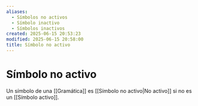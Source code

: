 ```yaml
---
aliases:
  - Símbolos no activos
  - Símbolo inactivo
  - Símbolos inactivos
created: 2025-06-15 20:53:23
modified: 2025-06-15 20:58:00
title: Símbolo no activo
---
```


# Símbolo no activo

Un símbolo de una [[Gramática]] es [[Símbolo no activo|No activo]] si no es un [[Símbolo activo]].
